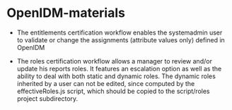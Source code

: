 # OpenIDM-materials

- The entitlements certification workflow enables the systemadmin user to validate or change the assignments (attribute values only) defined in OpenIDM

- The roles certification workflow allows a manager to review and/or update his reports roles. It features an escalation option as well as the ability to deal with both static and dynamic roles. The dynamic roles inherited by a user can not be edited, since computed by the effectiveRoles.js script, which should be copied to the script/roles project subdirectory.

